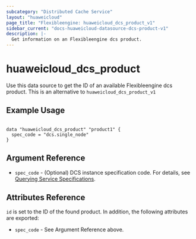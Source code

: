 ```yaml
---
subcategory: "Distributed Cache Service"
layout: "huaweicloud"
page_title: "Flexibleengine: huaweicloud_dcs_product_v1"
sidebar_current: "docs-huaweicloud-datasource-dcs-product-v1"
description: |-
  Get information on an Flexibleengine dcs product.
---
```


# huaweicloud\_dcs\_product

Use this data source to get the ID of an available Flexibleengine dcs product.
This is an alternative to `huaweicloud_dcs_product_v1`

## Example Usage

```hcl

data "huaweicloud_dcs_product" "product1" {
  spec_code = "dcs.single_node"
}
```

## Argument Reference

* `spec_code` - (Optional) DCS instance specification code. For details, see
[Querying Service Specifications](https://support.huaweicloud.com/en-us/api-dcs/dcs-api-0312040.html).


## Attributes Reference

`id` is set to the ID of the found product. In addition, the following attributes
are exported:

* `spec_code` - See Argument Reference above.
